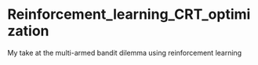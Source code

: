 # Reinforcement_learning_CRT_optimization
My take at the multi-armed bandit dilemma using reinforcement learning
